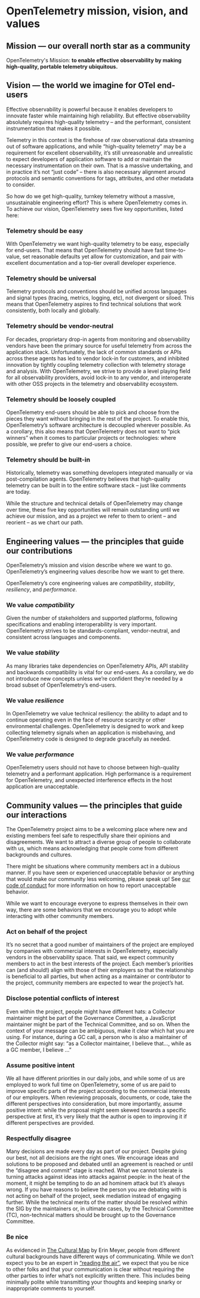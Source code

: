 <!--- Hugo front matter used to generate the website version of this page:
linkTitle: Mission, vision, and values
aliases: [/mission]
github_repo: &repo https://github.com/open-telemetry/community
github_subdir: ''
path_base_for_github_subdir:
  from: content/en/community/mission\.md
  to: mission-vision-values.md
github_project_repo: *repo
weight: -10
--->

# OpenTelemetry mission, vision, and values

## Mission &mdash; our overall north star as a community

OpenTelemetry's Mission: **to enable effective observability by making
high-quality, portable telemetry ubiquitous.**

## Vision &mdash; the world we imagine for OTel end-users

Effective observability is powerful because it enables developers to innovate
faster while maintaining high reliability. But effective observability
absolutely requires high-quality telemetry – and the performant, consistent
instrumentation that makes it possible.

Telemetry in this context is the firehose of raw observational data streaming
out of software applications, and while “high-quality telemetry” may be a
requirement for excellent observability, it’s still unreasonable and unrealistic
to expect developers of application software to add or maintain the necessary
instrumentation on their own. That is a massive undertaking, and in practice
it’s not “just code” – there is also necessary alignment around protocols and
semantic conventions for tags, attributes, and other metadata to consider.

So how do we get high-quality, turnkey telemetry without a massive,
unsustainable engineering effort? This is where OpenTelemetry comes in. To
achieve our vision, OpenTelemetry sees five key opportunities, listed here:

### Telemetry should be easy

With OpenTelemetry we want high-quality telemetry to be easy, especially for
end-users. That means that OpenTelemetry should have fast time-to-value, set
reasonable defaults yet allow for customization, and pair with excellent
documentation and a top-tier overall developer experience.

### Telemetry should be universal

Telemetry protocols and conventions should be unified across languages and
signal types (tracing, metrics, logging, etc), not divergent or siloed. This
means that OpenTelemetry aspires to find technical solutions that work
consistently, both locally and globally.

### Telemetry should be vendor-neutral

For decades, proprietary drop-in agents from monitoring and observability
vendors have been the primary source for useful telemetry from across the
application stack. Unfortunately, the lack of common standards or APIs across
these agents has led to vendor lock-in for customers, and inhibited innovation
by tightly coupling telemetry collection with telemetry storage and analysis.
With OpenTelemetry, we strive to provide a level playing field for all
observability providers, avoid lock-in to any vendor, and interoperate with
other OSS projects in the telemetry and observability ecosystem.

### Telemetry should be loosely coupled

OpenTelemetry end-users should be able to pick and choose from the pieces they
want without bringing in the rest of the project. To enable this,
OpenTelemetry’s software architecture is decoupled wherever possible. As a
corollary, this also means that OpenTelemetry does not want to “pick winners”
when it comes to particular projects or technologies: where possible, we prefer
to give our end-users a choice.

### Telemetry should be built-in

Historically, telemetry was something developers integrated manually or via
post-compilation agents. OpenTelemetry believes that high-quality telemetry can
be built in to the entire software stack – just like comments are today.

While the structure and technical details of OpenTelemetry may change over time,
these five key opportunities will remain outstanding until we achieve our
mission, and as a project we refer to them to orient – and reorient – as we
chart our path.

## Engineering values &mdash; the principles that guide our contributions

OpenTelemetry’s mission and vision describe where we want to go. OpenTelemetry’s
engineering values describe how we want to get there.

OpenTelemetry’s core engineering values are _compatibility_, _stability_,
_resiliency_, and _performance_.

### We value _compatibility_

Given the number of stakeholders and supported platforms, following
specifications and enabling interoperability is very important. OpenTelemetry
strives to be standards-compliant, vendor-neutral, and consistent across
languages and components.

### We value _stability_

As many libraries take dependencies on OpenTelemetry APIs, API stability and
backwards compatibility is vital for our end-users. As a corollary, we do not
introduce new concepts unless we’re confident they’re needed by a broad subset
of OpenTelemetry’s end-users.

### We value _resilience_

In OpenTelemetry we value technical resiliency: the ability to adapt and to
continue operating even in the face of resource scarcity or other environmental
challenges. OpenTelemetry is designed to work and keep collecting telemetry
signals when an application is misbehaving, and OpenTelemetry code is designed
to degrade gracefully as needed.

### We value _performance_

OpenTelemetry users should not have to choose between high-quality telemetry and
a performant application. High performance is a requirement for OpenTelemetry,
and unexpected interference effects in the host application are unacceptable.

## Community values &mdash; the principles that guide our interactions

The OpenTelemetry project aims to be a welcoming place where new and existing
members feel safe to respectfully share their opinions and disagreements. We
want to attract a diverse group of people to collaborate with us, which means
acknowledging that people come from different backgrounds and cultures. 

There might be situations where community members act in a dubious manner. If
you have seen or experienced unacceptable behavior or anything that would make
our community less welcoming, please speak up! See [our code of
conduct](https://github.com/open-telemetry/community/blob/main/code-of-conduct.md)
for more information on how to report unacceptable behavior.

While we want to encourage everyone to express themselves in their own way,
there are some behaviors that we encourage you to adopt while interacting with
other community members.

### Act on behalf of the project

It’s no secret that a good number of maintainers of the project are employed by
companies with commercial interests in OpenTelemetry, especially vendors in the
observability space. That said, we expect community members to act in the best
interests of the project. Each member’s priorities can (and should!) align with
those of their employers so that the relationship is beneficial to all parties,
but when acting as a maintainer or contributor to the project, community members
are expected to wear the project’s hat. 

### Disclose potential conflicts of interest

Even within the project, people might have different hats: a Collector
maintainer might be part of the Governance Committee, a JavaScript maintainer
might be part of the Technical Committee, and so on. When the context of your
message can be ambiguous, make it clear which hat you are using. For instance,
during a GC call, a person who is also a maintainer of the Collector might say:
“as a Collector maintainer, I believe that…, while as a GC member, I believe …”

### Assume positive intent

We all have different priorities in our daily jobs, and while some of us are
employed to work full time on OpenTelemetry, some of us are paid to improve
specific parts of the project according to the commercial interests of our
employers. When reviewing proposals, documents, or code, take the different
perspectives into consideration, but more importantly, assume positive intent:
while the proposal might seem skewed towards a specific perspective at first,
it’s very likely that the author is open to improving it if different
perspectives are provided.

### Respectfully disagree

Many decisions are made every day as part of our project. Despite giving our
best, not all decisions are the right ones. We encourage ideas and solutions to
be proposed and debated until an agreement is reached or until the “disagree and
commit” stage is reached. What we cannot tolerate is turning attacks against
ideas into attacks against people: in the heat of the moment, it might be
tempting to do an ad hominem attack but it’s always wrong. If you have reasons
to believe the person you are debating with is not acting on behalf of the
project, seek mediation instead of engaging further. While the technical merits
of the matter should be resolved within the SIG by the maintainers or, in
ultimate cases, by the Technical Committee (TC), non-technical matters should be
brought up to the Governance Committee.

### Be nice

As evidenced in [The Cultural Map](https://erinmeyer.com/books/the-culture-map/)
by Erin Meyer, people from different cultural backgrounds have different ways of
communicating. While we don’t expect you to be an expert in [“reading the
air”](https://www.bbc.com/worklife/article/20200129-what-is-reading-the-air-in-japan),
we expect that you be nice to other folks and that your communication is clear
without requiring the other parties to infer what’s not explicitly written
there. This includes being minimally polite while transmitting your thoughts and
keeping snarky or inappropriate comments to yourself.
